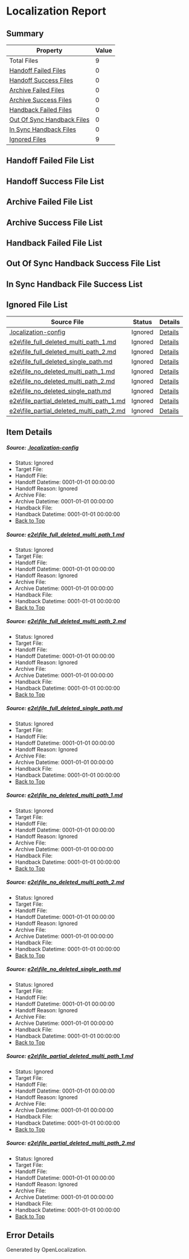 # <a name='report-top'></a> Localization Report

## Summary
 Property | Value 
 -------- | ----- 
 Total Files | 9
[ Handoff Failed Files ](#handoff-failed-list)| 0
[ Handoff Success Files ](#handoff-success-list)| 0
[ Archive Failed Files ](#archive-failed-list)| 0
[ Archive Success Files ](#archive-success-list)| 0
[ Handback Failed Files ](#handback-failed-list)| 0
[ Out Of Sync Handback Files ](#outofsync-handback-success-list)| 0
[ In Sync Handback Files ](#insync-handback-success-list)| 0
[ Ignored Files ](#ignored-list)| 9

## <a name='handoff-failed-list'></a> Handoff Failed File List

## <a name='handoff-success-list'></a> Handoff Success File List

## <a name='archive-failed-list'></a> Archive Failed File List

## <a name='archive-success-list'></a> Archive Success File List

## <a name='handback-failed-list'></a> Handback Failed File List

## <a name='outofsync-handback-success-list'></a> Out Of Sync Handback Success File List

## <a name='insync-handback-success-list'></a> In Sync Handback File Success List

## <a name='ignored-list'></a> Ignored File List
 Source File | Status | Details 
 ----------- | ------ | ------- 
 [.localization-config](https://github.com/OpenLocalizationTestOrg/ol-test0/blob/cf6a2a1051ae1048c04e950d424477f30887aa12/.localization-config) | Ignored | [Details](#c268a05ecaa7ec85942ed632c29928ee5bd6da8d0)
 [e2e\file_full_deleted_multi_path_1.md](https://github.com/OpenLocalizationTestOrg/ol-test0/blob/cf6a2a1051ae1048c04e950d424477f30887aa12/e2e/file_full_deleted_multi_path_1.md) | Ignored | [Details](#333e0d3f77eff0b9c2907f1893a2a70aa8f00fd91)
 [e2e\file_full_deleted_multi_path_2.md](https://github.com/OpenLocalizationTestOrg/ol-test0/blob/cf6a2a1051ae1048c04e950d424477f30887aa12/e2e/file_full_deleted_multi_path_2.md) | Ignored | [Details](#333e0d3f77eff0b9c2907f1893a2a70aa8f00fd92)
 [e2e\file_full_deleted_single_path.md](https://github.com/OpenLocalizationTestOrg/ol-test0/blob/cf6a2a1051ae1048c04e950d424477f30887aa12/e2e/file_full_deleted_single_path.md) | Ignored | [Details](#9be4eacc545a59424d5980324dc545ec380b90043)
 [e2e\file_no_deleted_multi_path_1.md](https://github.com/OpenLocalizationTestOrg/ol-test0/blob/cf6a2a1051ae1048c04e950d424477f30887aa12/e2e/file_no_deleted_multi_path_1.md) | Ignored | [Details](#0360282fde402559b399d2558cd03581ab0642e84)
 [e2e\file_no_deleted_multi_path_2.md](https://github.com/OpenLocalizationTestOrg/ol-test0/blob/cf6a2a1051ae1048c04e950d424477f30887aa12/e2e/file_no_deleted_multi_path_2.md) | Ignored | [Details](#0360282fde402559b399d2558cd03581ab0642e85)
 [e2e\file_no_deleted_single_path.md](https://github.com/OpenLocalizationTestOrg/ol-test0/blob/cf6a2a1051ae1048c04e950d424477f30887aa12/e2e/file_no_deleted_single_path.md) | Ignored | [Details](#218a598c6d5e697bc6f47f7671296d2fde37aa576)
 [e2e\file_partial_deleted_multi_path_1.md](https://github.com/OpenLocalizationTestOrg/ol-test0/blob/cf6a2a1051ae1048c04e950d424477f30887aa12/e2e/file_partial_deleted_multi_path_1.md) | Ignored | [Details](#b2e6d741304309887fa0a8ca3b461682c9420f897)
 [e2e\file_partial_deleted_multi_path_2.md](https://github.com/OpenLocalizationTestOrg/ol-test0/blob/cf6a2a1051ae1048c04e950d424477f30887aa12/e2e/file_partial_deleted_multi_path_2.md) | Ignored | [Details](#b2e6d741304309887fa0a8ca3b461682c9420f898)

## Item Details
##### <a name='c268a05ecaa7ec85942ed632c29928ee5bd6da8d0'></a> Source: [.localization-config](https://github.com/OpenLocalizationTestOrg/ol-test0/blob/cf6a2a1051ae1048c04e950d424477f30887aa12/.localization-config)
* Status: Ignored
* Target File: 
* Handoff File: 
* Handoff Datetime: 0001-01-01 00:00:00
* Handoff Reason: Ignored
* Archive File: 
* Archive Datetime: 0001-01-01 00:00:00
* Handback File: 
* Handback Datetime: 0001-01-01 00:00:00
* [Back to Top](#report-top)

##### <a name='333e0d3f77eff0b9c2907f1893a2a70aa8f00fd91'></a> Source: [e2e\file_full_deleted_multi_path_1.md](https://github.com/OpenLocalizationTestOrg/ol-test0/blob/cf6a2a1051ae1048c04e950d424477f30887aa12/e2e/file_full_deleted_multi_path_1.md)
* Status: Ignored
* Target File: 
* Handoff File: 
* Handoff Datetime: 0001-01-01 00:00:00
* Handoff Reason: Ignored
* Archive File: 
* Archive Datetime: 0001-01-01 00:00:00
* Handback File: 
* Handback Datetime: 0001-01-01 00:00:00
* [Back to Top](#report-top)

##### <a name='333e0d3f77eff0b9c2907f1893a2a70aa8f00fd92'></a> Source: [e2e\file_full_deleted_multi_path_2.md](https://github.com/OpenLocalizationTestOrg/ol-test0/blob/cf6a2a1051ae1048c04e950d424477f30887aa12/e2e/file_full_deleted_multi_path_2.md)
* Status: Ignored
* Target File: 
* Handoff File: 
* Handoff Datetime: 0001-01-01 00:00:00
* Handoff Reason: Ignored
* Archive File: 
* Archive Datetime: 0001-01-01 00:00:00
* Handback File: 
* Handback Datetime: 0001-01-01 00:00:00
* [Back to Top](#report-top)

##### <a name='9be4eacc545a59424d5980324dc545ec380b90043'></a> Source: [e2e\file_full_deleted_single_path.md](https://github.com/OpenLocalizationTestOrg/ol-test0/blob/cf6a2a1051ae1048c04e950d424477f30887aa12/e2e/file_full_deleted_single_path.md)
* Status: Ignored
* Target File: 
* Handoff File: 
* Handoff Datetime: 0001-01-01 00:00:00
* Handoff Reason: Ignored
* Archive File: 
* Archive Datetime: 0001-01-01 00:00:00
* Handback File: 
* Handback Datetime: 0001-01-01 00:00:00
* [Back to Top](#report-top)

##### <a name='0360282fde402559b399d2558cd03581ab0642e84'></a> Source: [e2e\file_no_deleted_multi_path_1.md](https://github.com/OpenLocalizationTestOrg/ol-test0/blob/cf6a2a1051ae1048c04e950d424477f30887aa12/e2e/file_no_deleted_multi_path_1.md)
* Status: Ignored
* Target File: 
* Handoff File: 
* Handoff Datetime: 0001-01-01 00:00:00
* Handoff Reason: Ignored
* Archive File: 
* Archive Datetime: 0001-01-01 00:00:00
* Handback File: 
* Handback Datetime: 0001-01-01 00:00:00
* [Back to Top](#report-top)

##### <a name='0360282fde402559b399d2558cd03581ab0642e85'></a> Source: [e2e\file_no_deleted_multi_path_2.md](https://github.com/OpenLocalizationTestOrg/ol-test0/blob/cf6a2a1051ae1048c04e950d424477f30887aa12/e2e/file_no_deleted_multi_path_2.md)
* Status: Ignored
* Target File: 
* Handoff File: 
* Handoff Datetime: 0001-01-01 00:00:00
* Handoff Reason: Ignored
* Archive File: 
* Archive Datetime: 0001-01-01 00:00:00
* Handback File: 
* Handback Datetime: 0001-01-01 00:00:00
* [Back to Top](#report-top)

##### <a name='218a598c6d5e697bc6f47f7671296d2fde37aa576'></a> Source: [e2e\file_no_deleted_single_path.md](https://github.com/OpenLocalizationTestOrg/ol-test0/blob/cf6a2a1051ae1048c04e950d424477f30887aa12/e2e/file_no_deleted_single_path.md)
* Status: Ignored
* Target File: 
* Handoff File: 
* Handoff Datetime: 0001-01-01 00:00:00
* Handoff Reason: Ignored
* Archive File: 
* Archive Datetime: 0001-01-01 00:00:00
* Handback File: 
* Handback Datetime: 0001-01-01 00:00:00
* [Back to Top](#report-top)

##### <a name='b2e6d741304309887fa0a8ca3b461682c9420f897'></a> Source: [e2e\file_partial_deleted_multi_path_1.md](https://github.com/OpenLocalizationTestOrg/ol-test0/blob/cf6a2a1051ae1048c04e950d424477f30887aa12/e2e/file_partial_deleted_multi_path_1.md)
* Status: Ignored
* Target File: 
* Handoff File: 
* Handoff Datetime: 0001-01-01 00:00:00
* Handoff Reason: Ignored
* Archive File: 
* Archive Datetime: 0001-01-01 00:00:00
* Handback File: 
* Handback Datetime: 0001-01-01 00:00:00
* [Back to Top](#report-top)

##### <a name='b2e6d741304309887fa0a8ca3b461682c9420f898'></a> Source: [e2e\file_partial_deleted_multi_path_2.md](https://github.com/OpenLocalizationTestOrg/ol-test0/blob/cf6a2a1051ae1048c04e950d424477f30887aa12/e2e/file_partial_deleted_multi_path_2.md)
* Status: Ignored
* Target File: 
* Handoff File: 
* Handoff Datetime: 0001-01-01 00:00:00
* Handoff Reason: Ignored
* Archive File: 
* Archive Datetime: 0001-01-01 00:00:00
* Handback File: 
* Handback Datetime: 0001-01-01 00:00:00
* [Back to Top](#report-top)


## Error Details

Generated by OpenLocalization.
